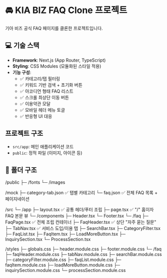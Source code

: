 # 🚘 KIA BIZ FAQ Clone 프로젝트

기아 비즈 공식 FAQ 페이지를 클론한 프로젝트입니다.  


## 💻 기술 스택

- **Framework**: Next.js (App Router, TypeScript)
- **Styling**: CSS Modules (모듈화된 스타일 적용)
- **기능 구성**:
  - ✅ 카테고리/탭 필터링
  - ✅ 키워드 기반 검색 + 초기화 버튼
  - ✅ 아코디언 형태 FAQ 리스트
  - ✅ 스크롤 최상단 이동 버튼
  - ✅ 이용약관 모달
  - ✅ 모바일 헤더 메뉴 토글
  - ✅ 반응형 UI 대응


## 프로젝트 구조

- `src/app`: 메인 애플리케이션 코드
- `public`: 정적 파일 (이미지, 아이콘 등)

## 📁 폴더 구조

/public
  ├─ /fonts
  └─ /images

/mock
  ├─ category-tab.json  ✅ 탭별 카테고리
  └─ faq.json           ✅ 전체 FAQ 목록 + 페이지네이션

/src
  └─ /app
      ├─ layout.tsx     ✅ 공통 헤더/푸터 조립
      ├─ page.tsx       ✅ "/" 홈이자 FAQ 본문 뷰
      └─ /components
          ├─ Header.tsx
          └─ Footer.tsx
      └─ /faq
          ├─ FaqPage.tsx        ✅ 전체 조립 컨테이너
          ├─ FaqHeader.tsx      ✅ 상단 "자주 묻는 질문"
          ├─ TabNav.tsx         ✅ 서비스 도입/이용 탭
          ├─ SearchBar.tsx
          ├─ CategoryFilter.tsx
          ├─ FaqList.tsx
          ├─ FaqItem.tsx
          ├─ LoadMoreButton.tsx
          ├─ InquirySection.tsx
          └─ ProcessSection.tsx

/styles
  ├─ globals.css
  ├─ header.module.css
  ├─ footer.module.css
  └─ /faq
      ├─ faqHeader.module.css
      ├─ tabNav.module.css
      ├─ searchBar.module.css
      ├─ categoryFilter.module.css
      ├─ faqList.module.css
      ├─ faqItem.module.css
      ├─ loadMoreButton.module.css
      ├─ inquirySection.module.css
      └─ processSection.module.css

